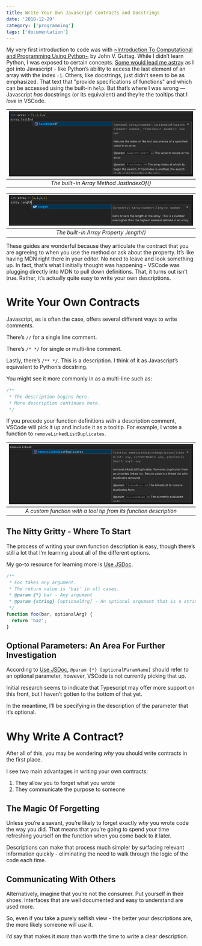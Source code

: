 ```yaml
---
title: Write Your Own Javascript Contracts and Docstrings
date: '2018-12-29'
category: ['programming']
tags: ['documentation']
---
```


My very first introduction to code was with [~Introduction To Computational and Programming Using Python~](https://www.amazon.com/Introduction-Computation-Programming-Using-Python/dp/0262519631) by John V. Guttag. While I didn’t learn Python, I was exposed to certain concepts. [Some would lead me astray](https://stackoverflow.com/questions/51685550/why-do-i-need-length-to-find-the-equivalence-of-array-elements-in-a-for-loop) as I got into Javascript - like Python’s ability to access the last element of an array with the index `-1`. Others, like docstrings, just didn’t seem to be as emphasized. That text that "provide specifications of functions" and which can be accessed using the built-in `help`. But that’s where I was wrong — Javascript _has_ docstrings (or its equivalent) and they’re the tooltips that I _love_ in VSCode.

| ![Array.lastIndexOf](./arrayLastIndex.png) |
| :----------------------------------------: |
| _The built-in Array Method .lastIndexOf()_ |

|   ![Array.length](./arrayLength.png)    |
| :-------------------------------------: |
| _The built-in Array Property .length()_ |

These guides are wonderful because they articulate the contract that you are agreeing to when you use the method or ask about the property. It’s like having MDN right there in your editor. No need to leave and look something up. In fact, that’s what I initially thought was happening - VSCode was plugging directly into MDN to pull down definitions. That, it turns out isn’t true. Rather, it’s actually quite easy to write your own descriptions.

# Write Your Own Contracts

Javascript, as is often the case, offers several different ways to write comments.

There’s `//` for a single line comment.

There’s `/* */` for single or multi-line comment.

Lastly, there’s `/** */`. This is a description. I think of it as Javascript’s equivalent to Python’s docstring.

You might see it more commonly in as a multi-line such as:

```Javascript
/**
 * The description begins here.
 * More description continues here.
 */
```

If you precede your function definitions _with_ a description comment, VSCode will pick it up and include it as a tooltip. For example, I wrote a function to `removeLinkedListDuplicates`.

|              ![customFunction](./customFunction.png)              |
| :---------------------------------------------------------------: |
| _A custom function with a tool tip from its function description_ |

## The Nitty Gritty - Where To Start

The process of writing your own function description is easy, though there’s still a lot that I’m learning about all of the different options.

My go-to resource for learning more is [Use JSDoc](http://usejsdoc.org).

```Javascript
/**
 * Foo takes any argument.
 * The return value is 'baz' in all cases.
 * @param {*} bar - Any argument
 * @param {string} [optionalArg] - An optional argument that is a string
 */
function foo(bar, optionalArg) {
  return 'baz';
}
```

## Optional Parameters: An Area For Further Investigation

According to [Use JSDoc](http://usejsdoc.org), `@param {*} [optionalParamName]` should refer to an optional parameter, however, VSCode is not currently picking that up.

Initial research seems to indicate that Typescript may offer more support on this front, but I haven’t gotten to the bottom of that yet.

In the meantime, I’ll be specifying in the description of the parameter that it’s optional.

# Why Write A Contract?

After all of this, you may be wondering _why_ you should write contracts in the first place.

I see two main advantages in writing your own contracts:

1. They allow you to forget what you wrote
2. They communicate the purpose to someone

## The Magic Of Forgetting

Unless you’re a savant, you’re likely to forget exactly _why_ you wrote code the way you did. That means that you’re going to spend your time refreshing yourself on the function when you come back to it later.

Descriptions can make that process much simpler by surfacing relevant information quickly - eliminating the need to walk through the logic of the code each time.

## Communicating With Others

Alternatively, imagine that you’re not the consumer. Put yourself in their shoes. Interfaces that are well documented and easy to understand are used more.

So, even if you take a purely selfish view - the better your descriptions are, the more likely someone will _use_ it.

I’d say that makes it _more_ than worth the time to write a clear description.
